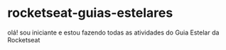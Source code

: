 # rocketseat-guias-estelares

olá! sou iniciante e estou fazendo todas as atividades do Guia Estelar da Rocketseat
